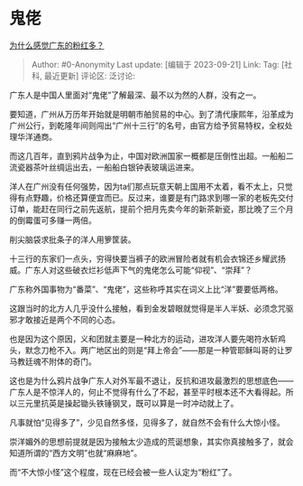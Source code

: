 # 鬼佬
[为什么感觉广东的粉红多？](https://www.zhihu.com/question/599595917/answer/3220776025)

> Author: #0-Anonymity
> Last update: [编辑于 2023-09-21]
> Link:
> Tag: [社科, 最近更新]
> 评论区:
> 泛讨论:

广东人是中国人里面对“鬼佬”了解最深、最不以为然的人群，没有之一。

要知道，广州从万历年开始就是明朝市舶贸易的中心。到了清代康熙年，沿革成为广州公行，到乾隆年间则闯出“广州十三行”的名号，由官方给予贸易特权，全权处理华洋通商。

而这几百年，直到鸦片战争为止，中国对欧洲国家一概都是压倒性出超。一船船二流瓷器茶叶丝绸运出去，一船船白银钟表玻璃运进来。

洋人在广州没有任何强势，因为ta们那点玩意天朝上国用不太着，看不太上，只觉得有点野趣，价格还算便宜而已。反过来，谁要是有门路求到哪一家的老板先交付订单，能赶在同行之前先返航，提前个把月先卖今年的新茶新瓷，那比晚了三个月的倒霉蛋可多赚一两倍。

削尖脑袋求批条子的洋人用箩筐装。

十三行的东家们一点头，穷得快要当裤子的欧洲冒险者就有机会衣锦还乡耀武扬威。广东人对这些破衣烂衫低声下气的鬼佬怎么可能“仰视”、“崇拜”？

广东称外国事物为“番菜”、“鬼佬”，这些称呼其实在词义上比“洋”要要低两格。

这跟当时的北方人几乎没什么接触，看到金发碧眼就觉得是半人半妖、必须念咒驱邪才敢接近是两个不同的心态。

也是因为这个原因，义和团就主要是一种北方的运动，进攻洋人要先喝符水斩鸡头，默念刀枪不入。两广地区出的则是“拜上帝会”——那是一种管耶稣叫哥的让罗马教廷魂不附体的奇门。

这也是为什么鸦片战争广东人对外军最不退让，反抗和进攻最激烈的思想底色——广东人是不惊洋人的，何止不觉得有什么了不起，甚至平时根本还不大看得起。所以三元里抗英是操起锄头铁锤钢叉，既可以算是一时冲动就上了。

凡事就怕“见得多了”，少见自然多怪，见得多了，就自然不会有什么大惊小怪。

崇洋媚外的思想前提就是因为接触太少造成的荒诞想象，其实你真接触多了，就会知道所谓的“西方文明”也就“麻麻地”。

而“不大惊小怪”这个程度，现在已经会被一些人认定为“粉红”了。